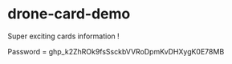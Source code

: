 # drone-card-demo

Super exciting cards information !
  


Password = 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 
